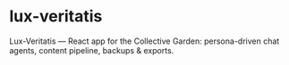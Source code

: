 # lux-veritatis
Lux-Veritatis — React app for the Collective Garden: persona-driven chat agents, content pipeline, backups &amp; exports.
